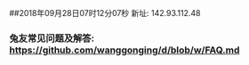##2018年09月28日07时12分07秒 新址: 142.93.112.48
### 兔友常见问题及解答: https://github.com/wanggonging/d/blob/w/FAQ.md

